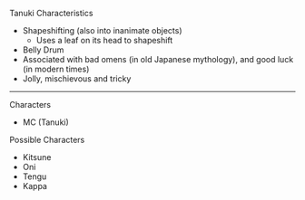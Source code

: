 Tanuki Characteristics
- Shapeshifting (also into inanimate objects)
	- Uses a leaf on its head to shapeshift
- Belly Drum
- Associated with bad omens (in old Japanese mythology), and good luck (in modern times)
- Jolly, mischievous and tricky




---
Characters
- MC (Tanuki)

Possible Characters
- Kitsune
- Oni
- Tengu
- Kappa